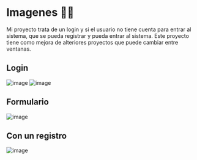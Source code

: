 # Imagenes 👨‍💻
Mi proyecto trata de un login y si el usuario no tiene cuenta para entrar al sistema, que se pueda registrar y pueda entrar al sistema. Este proyecto tiene como mejora de alteriores proyectos que puede cambiar entre ventanas.
## Login
![image](https://github.com/user-attachments/assets/3992aeda-573c-4833-ac3b-610f8e7efc11)
![image](https://github.com/user-attachments/assets/83a02237-91db-49c2-a871-f6e40948f93d)
## Formulario
![image](https://github.com/user-attachments/assets/5515482d-1347-4d9f-8d21-fcd8f1345692)
## Con un registro
![image](https://github.com/user-attachments/assets/32a159ff-24d7-4619-a32d-94a36c7aaa51)
